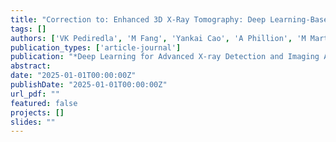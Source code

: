 ```yaml
---
title: "Correction to: Enhanced 3D X-Ray Tomography: Deep Learning-Based Advanced Algorithms for Fiber Instance Segmentation"
tags: []
authors: ['VK Pediredla', 'M Fang', 'Yankai Cao', 'A Phillion', 'M Martinez', 'B Gopaluni']
publication_types: ['article-journal']
publication: "*Deep Learning for Advanced X-ray Detection and Imaging Applications, C1-C1*"
abstract: 
date: "2025-01-01T00:00:00Z"
publishDate: "2025-01-01T00:00:00Z"
url_pdf: ""
featured: false
projects: []
slides: ""
---
```

